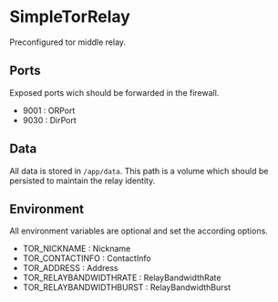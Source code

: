 # SimpleTorRelay

Preconfigured tor middle relay.  

## Ports

Exposed ports wich should be forwarded in the firewall.  

* 9001 : ORPort
* 9030 : DirPort

## Data

All data is stored in `/app/data`.
This path is a volume which should be persisted to maintain the relay identity.

## Environment

All environment variables are optional and set the according options.  

* TOR_NICKNAME : Nickname
* TOR_CONTACTINFO : ContactInfo
* TOR_ADDRESS : Address
* TOR_RELAYBANDWIDTHRATE : RelayBandwidthRate
* TOR_RELAYBANDWIDTHBURST : RelayBandwidthBurst

